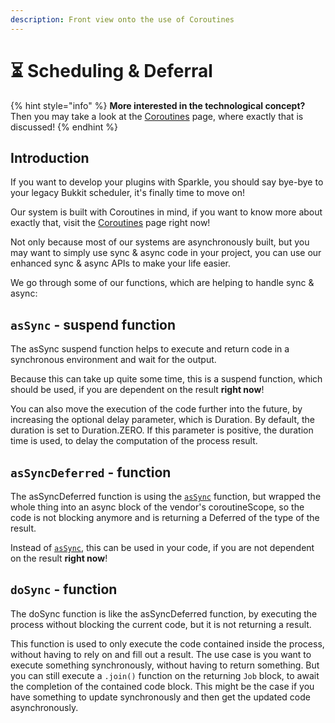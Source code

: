 ```yaml
---
description: Front view onto the use of Coroutines
---
```


# ⏳ Scheduling & Deferral

{% hint style="info" %}
**More interested in the technological concept?** Then you may take a look at the [Coroutines](../apps/the-apps/coroutines.md) page, where exactly that is discussed!
{% endhint %}

## Introduction

If you want to develop your plugins with Sparkle, you should say bye-bye to your legacy Bukkit scheduler, it's finally time to move on!

Our system is built with Coroutines in mind, if you want to know more about exactly that, visit the [Coroutines](../apps/the-apps/coroutines.md) page right now!

Not only because most of our systems are asynchronously built, but you may want to simply use sync & async code in your project, you can use our enhanced sync & async APIs to make your life easier.

We go through some of our functions, which are helping to handle sync & async:

## `asSync` - suspend function

The asSync suspend function helps to execute and return code in a synchronous environment and wait for the output.

Because this can take up quite some time, this is a suspend function, which should be used, if you are dependent on the result **right now**!

You can also move the execution of the code further into the future, by increasing the optional delay parameter, which is Duration. By default, the duration is set to Duration.ZERO. If this parameter is positive, the duration time is used, to delay the computation of the process result.

## `asSyncDeferred` - function

The asSyncDeferred function is using the [`asSync`](scheduling-and-deferral.md#assync-suspend-function) function, but wrapped the whole thing into an async block of the vendor's coroutineScope, so the code is not blocking anymore and is returning a Deferred of the type of the result.

Instead of [`asSync`](scheduling-and-deferral.md#assync-suspend-function), this can be used in your code, if you are not dependent on the result **right now**!

## `doSync` - function

The doSync function is like the asSyncDeferred function, by executing the process without blocking the current code, but it is not returning a result.

This function is used to only execute the code contained inside the process, without having to rely on and fill out a result. The use case is you want to execute something synchronously, without having to return something. But you can still execute a `.join()` function on the returning `Job` block, to await the completion of the contained code block. This might be the case if you have something to update synchronously and then get the updated code asynchronously.





